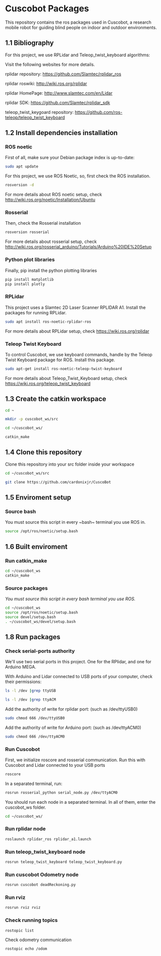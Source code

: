 # Cuscobot Packages
This repository contains the ros packages used in Cuscobot, a research mobile robot for guiding blind people on indoor and outdoor environments.

## 1.1 Bibliography
For this project, we use RPLidar and Teleop_twist_keyboard algorithms:

Visit the following websites for more details.

rplidar repository: https://github.com/Slamtec/rplidar_ros

rplidar roswiki: http://wiki.ros.org/rplidar

rplidar HomePage: http://www.slamtec.com/en/Lidar

rplidar SDK: https://github.com/Slamtec/rplidar_sdk

teleop_twist_keygoard repository:   https://github.com/ros-teleop/teleop_twist_keyboard

## 1.2 Install dependencies installation
### ROS noetic
First of all, make sure your Debian package index is up-to-date:

```bash
sudo apt update
```
For this project, we use ROS Noetic, so, first check the ROS installation.

```bash
rosversion -d
```

For more details about ROS noetic setup, check http://wiki.ros.org/noetic/Installation/Ubuntu

### Rosserial
Then, check the Rosserial installation

```bash
rosversion rosserial
```
For more details about rosserial setup, check http://wiki.ros.org/rosserial_arduino/Tutorials/Arduino%20IDE%20Setup

### Python plot libraries
Finally, pip install the python plotting libraries

```bash
pip install matplotlib
pip install plotly
```

### RPLidar
This project uses a Slamtec 2D Laser Scanner RPLIDAR A1. Install the packages for running RPLidar.

```bash
sudo apt install ros-noetic-rplidar-ros
```

For more details about RPLidar setup, check https://wiki.ros.org/rplidar

### Teleop Twist Keyboard
To control Cuscobot, we use keyboard commands, handle by the Teleop Twist Keyboard package for ROS. Install this package.

```bash
sudo apt-get install ros-noetic-teleop-twist-keyboard
```

For more details about Teleop_Twist_Keyboard setup, check https://wiki.ros.org/teleop_twist_keyboard

## 1.3 Create the catkin workspace

```bash
cd ~
```

```bash
mkdir -p cuscobot_ws/src
```

```bash
cd ~/cuscobot_ws/
```

```bash
catkin_make
```

## 1.4 Clone this repository

Clone this repository into your src folder inside your workspace

```bash
cd ~/cuscobot_ws/src
```

```bash
git clone https://github.com/cardonixjr/CuscoBot
```

## 1.5 Enviroment setup
### Source bash
You must source this script in every ~bash~ terminal you use ROS in. 

```bash
source /opt/ros/noetic/setup.bash
```

## 1.6 Built enviroment
### Run catkin_make 

```bash
cd ~/cuscobot_ws
catkin_make
```

### Source packages
*You must source this script in every bash terminal you use ROS.*

```bash
cd ~/cuscobot_ws
source /opt/ros/noetic/setup.bash
source devel/setup.bash
. ~/cuscobot_ws/devel/setup.bash
```

## 1.8 Run packages

### Check serial-ports authority
We'll use two serial ports in this project. One for the RPlidar, and one for Arduino MEGA.

With Arduino and Lidar connected to USB ports of your computer, check their permissions:

```bash
ls -l /dev |grep ttyUSB
```

```bash
ls -l /dev |grep ttyACM
```

Add the authority of write for rplidar port: (such as /dev/ttyUSB0)

```bash
sudo chmod 666 /dev/ttyUSB0
```

Add the authority of write for Arduino port: (such as /dev/ttyACM0)

```bash
sudo chmod 666 /dev/ttyACM0
```

### Run Cuscobot

First, we initialize roscore and rosserial communication. Run this with Cuscobot and Lidar connected to your USB ports

```bash
roscore
```

In a separated terminal, run:

```bash
rosrun rosserial_python serial_node.py /dev/ttyACM0
```

You should run each node in a separated terminal. In all of them, enter the cuscobot_ws folder.

```bash
cd ~/cuscobot_ws/
```

### Run rplidar node

```bash
roslaunch rplidar_ros rplidar_a1.launch
```

### Run teleop_twist_keyboard node

```bash
rosrun teleop_twist_keyboard teleop_twist_keyboard.py
```

### Run cuscobot Odometry node

```bash
rosrun cuscobot deadReckoning.py
```

### Run rviz

```bash
rosrun rviz rviz
```

### Check running topics
```bash
rostopic list
```

Check odometry communication

```bash
rostopic echo /odom
```
